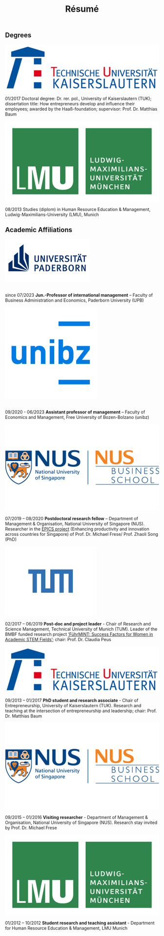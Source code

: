 ﻿---
title: "Résumé"
bg: orange
color: black
fa-icon: id-card
---

## Degrees

<div>
<img alt="TUK" src="./img/Tu_kaiserslautern.svg" class="logos"> 
</div>

01/2017 Doctoral degree: Dr. rer. pol., University of Kaiserslautern (TUK); dissertation title: How entrepreneurs develop and influence their employees; awarded by the Haaß-foundation; supervisor: Prof. Dr. Matthias Baum

<div>
<img alt="LMU" src="./img/LMU Logo.png" class="logos"> 
</div> 

08/2013 Studies (diplom) in Human Resource Education & Management, Ludwig-Maximilians-University (LMU), Munich


## Academic Affiliations

<div>
<img alt="unibz" src="./img/LogoUPB.png" class="logos"> 
</div> 

<br/> since 07/2023	**Jun.-Professor of international management** – Faculty of Business Administration and Economics, Paderborn University (UPB) 

<div>
<img alt="unibz" src="./img/unibz.png" class="logos"> 
</div> 

<br/> 09/2020 - 06/2023	**Assistant professor of management** – Faculty of Economics and Management, Free University of Bozen-Bolzano (unibz) 

<div>
<img alt="NUS" src="./img/NUS Logo.png" class="logos"> 
</div> 

07/2019	– 08/2020 **Postdoctoral research fellow** – Department of Management & Organisation, National University of Singapore (NUS).
Researcher in the [EPICS project](https://bizfaculty.nus.edu.sg/epics/) (Enhancing productivity and innovation across countries for Singapore) of Prof. Dr. Michael Frese/ Prof. Zhaoli Song (PhD)

<div>
<img alt="TUM" src="./img/TUM.svg" class="logos"> 
</div> 

02/2017 – 06/2019	**Post-doc and project leader** - Chair of Research and Science Management, Technical University of Munich (TUM).
Leader of the BMBF funded research project [‘FührMINT: Success Factors for Women in Academic STEM Fields’](https://www.professors.wi.tum.de/rm/fuehrmint/); chair: Prof. Dr. Claudia Peus 

<div>
<img alt="TUK" src="./img/Tu_kaiserslautern.svg" class="logos"> 
</div> 

09/2013 – 01/2017	**PhD student and research associate** - Chair of Entrepreneurship, University of Kaiserslautern (TUK).
Research and teaching at the intersection of entrepreneurship and leadership; chair: Prof. Dr. Matthias Baum 

<div>
<img alt="NUS" src="./img/NUS Logo.png" class="logos"> 
</div> 

09/2015 – 01/2016	**Visiting researcher** - Department of Management & Organisation, National University of Singapore (NUS).
Research stay invited by Prof. Dr. Michael Frese 

<div>
<img alt="LMU" src="./img/LMU Logo.png" class="logos"> 
</div> 

01/2012 – 10/2012	**Student research and teaching assistant** - Department for Human Resource Education & Management, LMU Munich

